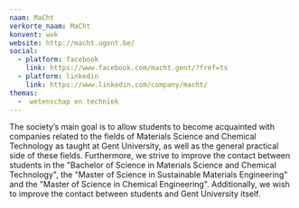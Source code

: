 ```yaml
---
naam: MaCht
verkorte_naam: MaCht
konvent: wvk
website: http://macht.ugent.be/
social:
  - platform: facebook
    link: https://www.facebook.com/macht.gent/?fref=ts
  - platform: linkedin
    link: https://www.linkedin.com/company/macht/
themas:
  -  wetenschap en techniek
---
```


The society’s main goal is to allow students to become acquainted with companies related to the fields of Materials Science and Chemical Technology as taught at Gent University, as well as the general practical side of these fields. Furthermore, we strive to improve the contact between students in the "Bachelor of Science in Materials Science and Chemical Technology", the "Master of Science in Sustainable Materials Engineering" and the "Master of Science in Chemical Engineering". Additionally, we wish to improve the contact between students and Gent University itself.
